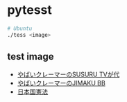 # pytesst

```bash
# Ubuntu
./tess <image>
```

## test image

- [やばいクレーマーのSUSURU TVが代](https://www.nicovideo.jp/watch/sm38960060)
- [やばいクレーマーのJIMAKU BB](https://www.nicovideo.jp/watch/sm39140506)
- [日本国憲法](https://elaws.e-gov.go.jp/document?lawid=321CONSTITUTION)
